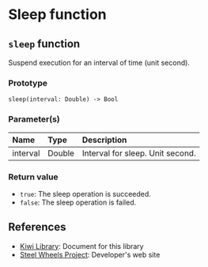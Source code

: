 # Sleep function

## `sleep` function
Suspend execution for an interval of time (unit second).

### Prototype
````
sleep(interval: Double) -> Bool
````
### Parameter(s)
|Name           |Type   |Description                            |
|:---           |:----  |:----                                  |
|interval       |Double |Interval for sleep. Unit second.       |

### Return value
* `true`:  The sleep operation is succeeded.
* `false`: The sleep operation is failed.

## References
* [Kiwi Library](https://github.com/steelwheels/KiwiScript/blob/master/KiwiLibrary/Document/Library.md): Document for this library
* [Steel Wheels Project](https://steelwheels.github.io): Developer's web site
